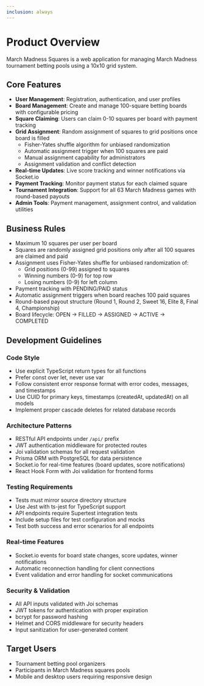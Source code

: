 ```yaml
---
inclusion: always
---
```


# Product Overview

March Madness Squares is a web application for managing March Madness tournament betting pools using a 10x10 grid system.

## Core Features

- **User Management**: Registration, authentication, and user profiles
- **Board Management**: Create and manage 100-square betting boards with configurable pricing
- **Square Claiming**: Users can claim 0-10 squares per board with payment tracking
- **Grid Assignment**: Random assignment of squares to grid positions once board is filled
  - Fisher-Yates shuffle algorithm for unbiased randomization
  - Automatic assignment trigger when 100 squares are paid
  - Manual assignment capability for administrators
  - Assignment validation and conflict detection
- **Real-time Updates**: Live score tracking and winner notifications via Socket.io
- **Payment Tracking**: Monitor payment status for each claimed square
- **Tournament Integration**: Support for all 63 March Madness games with round-based payouts
- **Admin Tools**: Payment management, assignment control, and validation utilities

## Business Rules

- Maximum 10 squares per user per board
- Squares are randomly assigned grid positions only after all 100 squares are claimed and paid
- Assignment uses Fisher-Yates shuffle for unbiased randomization of:
  - Grid positions (0-99) assigned to squares
  - Winning numbers (0-9) for top row
  - Losing numbers (0-9) for left column
- Payment tracking with PENDING/PAID status
- Automatic assignment triggers when board reaches 100 paid squares
- Round-based payout structure (Round 1, Round 2, Sweet 16, Elite 8, Final 4, Championship)
- Board lifecycle: OPEN → FILLED → ASSIGNED → ACTIVE → COMPLETED

## Development Guidelines

### Code Style
- Use explicit TypeScript return types for all functions
- Prefer const over let, never use var
- Follow consistent error response format with error codes, messages, and timestamps
- Use CUID for primary keys, timestamps (createdAt, updatedAt) on all models
- Implement proper cascade deletes for related database records

### Architecture Patterns
- RESTful API endpoints under `/api/` prefix
- JWT authentication middleware for protected routes
- Joi validation schemas for all request validation
- Prisma ORM with PostgreSQL for data persistence
- Socket.io for real-time features (board updates, score notifications)
- React Hook Form with Joi validation for frontend forms

### Testing Requirements
- Tests must mirror source directory structure
- Use Jest with ts-jest for TypeScript support
- API endpoints require Supertest integration tests
- Include setup files for test configuration and mocks
- Test both success and error scenarios for all endpoints

### Real-time Features
- Socket.io events for board state changes, score updates, winner notifications
- Automatic reconnection handling for client connections
- Event validation and error handling for socket communications

### Security & Validation
- All API inputs validated with Joi schemas
- JWT tokens for authentication with proper expiration
- bcrypt for password hashing
- Helmet and CORS middleware for security headers
- Input sanitization for user-generated content

## Target Users

- Tournament betting pool organizers
- Participants in March Madness squares pools
- Mobile and desktop users requiring responsive design